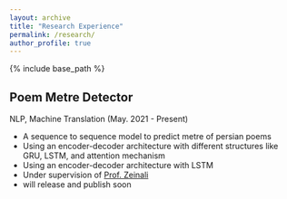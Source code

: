 ```yaml
---
layout: archive
title: "Research Experience"
permalink: /research/
author_profile: true
---
```


{% include base_path %}

## Poem Metre Detector

NLP, Machine Translation (May. 2021 - Present)

- A sequence to sequence model to predict metre of persian poems
- Using an encoder-decoder architecture with different structures like GRU, LSTM, and attention mechanism
- Using an encoder-decoder architecture with LSTM
- Under supervision of [Prof. Zeinali](http://ce.sharif.edu/~zeinali/)
- will release and publish soon
